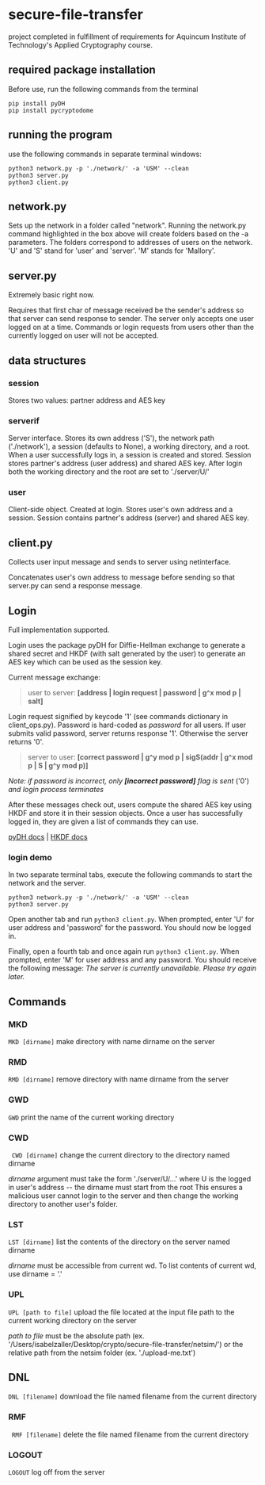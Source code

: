 # secure-file-transfer
project completed in fulfillment of requirements for Aquincum Institute of Technology's Applied Cryptography course.

## required package installation
Before use, run the following commands from the terminal
```
pip install pyDH
pip install pycryptodome
```

## running the program

use the following commands in separate terminal windows:
```
python3 network.py -p './network/' -a 'USM' --clean
python3 server.py
python3 client.py
```

## network.py
Sets up the network in a folder called "network". Running the network.py command
highlighted in the box above will create folders based on the -a
parameters. The folders correspond to addresses of users on the network.
'U' and 'S' stand for 'user' and 'server'. 'M' stands for 'Mallory'. 
## server.py
Extremely basic right now.

Requires that first char of message received be the sender's
address so that server can send response to sender. The server only 
accepts one user logged on at a time. Commands or login requests from
users other than the currently logged on user will not be accepted.

## data structures
### session
Stores two values: partner address and AES key

### serverif
Server interface. Stores its own address ('S'), the network path ('./network'), a session (defaults to None), a working directory, and a root.
When a user successfully logs in, a session is created and stored. Session stores partner's address (user address)
and shared AES key. After login both the working directory and the root are set to './server/U/'

### user
Client-side object. Created at login. Stores user's own address and a session.
Session contains partner's address (server) and shared AES key.

## client.py
Collects user input message and sends to server using netinterface.

Concatenates user's own address to message before sending so that server.py
can send a response message.

## Login
Full implementation supported.

Login uses the package pyDH for Diffie-Hellman exchange to generate a shared secret and HKDF (with salt generated by the user)
to generate an AES key which can be used as the session key.

Current message exchange:

> user to server: **[address | login request | password | g^x mod p | salt]**

Login request signified by keycode '1' (see commands dictionary in client_ops.py). Password is hard-coded as *password* for all users. If user submits valid password, server returns response '1'. Otherwise the 
server returns '0'.

> server to user: **[correct password | g^y mod p | sigS(addr | g^x mod p | S | g^y mod p)]**

*Note: if password is incorrect, only **[incorrect password]** flag is sent* ('0') *and login process terminates*

After these messages check out, users compute the shared AES key using HKDF and store it in their session objects. Once a user has successfully logged in, they are given a list of commands they can use.

[pyDH docs](https://pypi.org/project/pyDH/) | [HKDF docs](https://pycryptodome.readthedocs.io/en/latest/src/protocol/kdf.html#hkdf)


### login demo
In two separate terminal tabs, execute the following commands
to start the network and the server.
```
python3 network.py -p './network/' -a 'USM' --clean
python3 server.py
```
Open another tab and run ```python3 client.py```.
When prompted, enter 'U' for user address and 'password' for the password.
You should now be logged in.

Finally, open a fourth tab and once again run ```python3 client.py```.
When prompted, enter 'M' for user address and any password.
You should receive the following message: *The server is currently unavailable. Please try again later.*

## Commands

### MKD
```MKD [dirname]```
make directory with name dirname on the server

### RMD
```RMD [dirname]```
 remove directory with name dirname from the server

### GWD
 ```GWD``` print the name of the current working directory

### CWD
``` CWD [dirname]``` change the current directory to the directory named dirname

*dirname* argument must take the form './server/U/...' where U is the logged in user's address -- the dirname must start from the root
This ensures a malicious user cannot login to the server and then change the working directory to another user's folder.

### LST
```LST [dirname]``` list the contents of the directory on the server named dirname

*dirname* must be accessible from current wd. To list contents of current wd, use dirname = '.'

### UPL
```UPL [path to file]``` upload the file located at the input file path to the current working directory on the server

*path to file* must be the absolute path (ex. '/Users/isabelzaller/Desktop/crypto/secure-file-transfer/netsim/')
or the relative path from the netsim folder (ex. './upload-me.txt')
## DNL
 ```DNL [filename]``` download the file named filename from the current directory

### RMF
``` RMF [filename]``` delete the file named filename from the current directory

### LOGOUT
```LOGOUT``` log off from the server